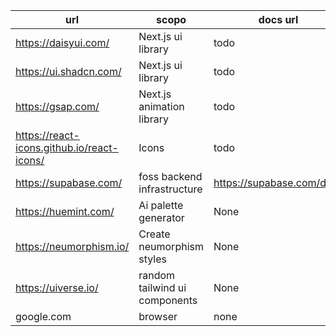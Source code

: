 | url | scopo | docs url |
|-----|-------|----------|
| https://daisyui.com/ | Next.js ui library | todo |
| https://ui.shadcn.com/ | Next.js ui library | todo |
| https://gsap.com/ | Next.js animation library | todo |
| https://react-icons.github.io/react-icons/ | Icons | todo |
| https://supabase.com/ | foss backend infrastructure | https://supabase.com/docs |
| https://huemint.com/ | Ai palette generator | None |
| https://neumorphism.io/ | Create neumorphism styles | None |
| https://uiverse.io/ | random tailwind ui components | None |
| google.com | browser | none |